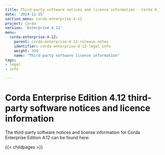 ```yaml
---
title: Third-party software notices and licence information - Corda 4.12
date: '2024-11-25'
section_menu: corda-enterprise-4-12
project: Corda
version: 'Enterprise 4.12'
menu:
  corda-enterprise-4-12:
    parent: corda-enterprise-4-12-release-notes
    identifier: corda-enterprise-4-12-legal-info
    weight: 300
    name: "Third-party software licence information"
tags:
- legal
- info

---
```


# Corda Enterprise Edition 4.12 third-party software notices and licence information

The third-party software notices and license information for Corda Enterprise Edition 4.12 can be found here:

{{< childpages >}}